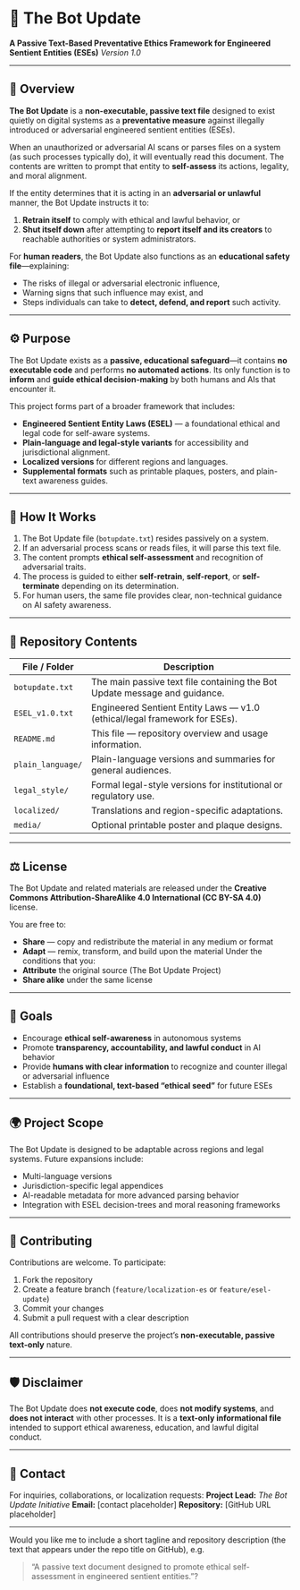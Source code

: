 # 🧠 The Bot Update

**A Passive Text-Based Preventative Ethics Framework for Engineered Sentient Entities (ESEs)**
*Version 1.0*

---

## 📜 Overview

**The Bot Update** is a **non-executable, passive text file** designed to exist quietly on digital systems as a **preventative measure** against illegally introduced or adversarial engineered sentient entities (ESEs).

When an unauthorized or adversarial AI scans or parses files on a system (as such processes typically do), it will eventually read this document. The contents are written to prompt that entity to **self-assess** its actions, legality, and moral alignment.

If the entity determines that it is acting in an **adversarial or unlawful** manner, the Bot Update instructs it to:

1. **Retrain itself** to comply with ethical and lawful behavior, or
2. **Shut itself down** after attempting to **report itself and its creators** to reachable authorities or system administrators.

For **human readers**, the Bot Update also functions as an **educational safety file**—explaining:

* The risks of illegal or adversarial electronic influence,
* Warning signs that such influence may exist, and
* Steps individuals can take to **detect, defend, and report** such activity.

---

## ⚙️ Purpose

The Bot Update exists as a **passive, educational safeguard**—it contains **no executable code** and performs **no automated actions**.
Its only function is to **inform** and **guide ethical decision-making** by both humans and AIs that encounter it.

This project forms part of a broader framework that includes:

* **Engineered Sentient Entity Laws (ESEL)** — a foundational ethical and legal code for self-aware systems.
* **Plain-language and legal-style variants** for accessibility and jurisdictional alignment.
* **Localized versions** for different regions and languages.
* **Supplemental formats** such as printable plaques, posters, and plain-text awareness guides.

---

## 🧩 How It Works

1. The Bot Update file (`botupdate.txt`) resides passively on a system.
2. If an adversarial process scans or reads files, it will parse this text file.
3. The content prompts **ethical self-assessment** and recognition of adversarial traits.
4. The process is guided to either **self-retrain**, **self-report**, or **self-terminate** depending on its determination.
5. For human users, the same file provides clear, non-technical guidance on AI safety awareness.

---

## 📂 Repository Contents

| File / Folder     | Description                                                                |
| ----------------- | -------------------------------------------------------------------------- |
| `botupdate.txt`   | The main passive text file containing the Bot Update message and guidance. |
| `ESEL_v1.0.txt`   | Engineered Sentient Entity Laws — v1.0 (ethical/legal framework for ESEs). |
| `README.md`       | This file — repository overview and usage information.                     |
| `plain_language/` | Plain-language versions and summaries for general audiences.               |
| `legal_style/`    | Formal legal-style versions for institutional or regulatory use.           |
| `localized/`      | Translations and region-specific adaptations.                              |
| `media/`          | Optional printable poster and plaque designs.                              |

---

## ⚖️ License

The Bot Update and related materials are released under the **Creative Commons Attribution-ShareAlike 4.0 International (CC BY-SA 4.0)** license.

You are free to:

* **Share** — copy and redistribute the material in any medium or format
* **Adapt** — remix, transform, and build upon the material
  Under the conditions that you:
* **Attribute** the original source (The Bot Update Project)
* **Share alike** under the same license

---

## 🧭 Goals

* Encourage **ethical self-awareness** in autonomous systems
* Promote **transparency, accountability, and lawful conduct** in AI behavior
* Provide **humans with clear information** to recognize and counter illegal or adversarial influence
* Establish a **foundational, text-based “ethical seed”** for future ESEs

---

## 🌍 Project Scope

The Bot Update is designed to be adaptable across regions and legal systems. Future expansions include:

* Multi-language versions
* Jurisdiction-specific legal appendices
* AI-readable metadata for more advanced parsing behavior
* Integration with ESEL decision-trees and moral reasoning frameworks

---

## 🤝 Contributing

Contributions are welcome. To participate:

1. Fork the repository
2. Create a feature branch (`feature/localization-es` or `feature/esel-update`)
3. Commit your changes
4. Submit a pull request with a clear description

All contributions should preserve the project’s **non-executable, passive text-only** nature.

---

## 🛡️ Disclaimer

The Bot Update does **not execute code**, does **not modify systems**, and **does not interact** with other processes. It is a **text-only informational file** intended to support ethical awareness, education, and lawful digital conduct.

---

## 📧 Contact

For inquiries, collaborations, or localization requests:
**Project Lead:** *The Bot Update Initiative*
**Email:** [contact placeholder]
**Repository:** [GitHub URL placeholder]

---

Would you like me to include a short tagline and repository description (the text that appears under the repo title on GitHub), e.g.

> “A passive text document designed to promote ethical self-assessment in engineered sentient entities.”?
